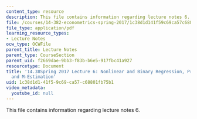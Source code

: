 ```yaml
---
content_type: resource
description: This file contains information regarding lecture notes 6.
file: /courses/14-382-econometrics-spring-2017/1c38d1d141f59c69ca57c68801fb75b1_MIT14_382S17_lec6.pdf
file_type: application/pdf
learning_resource_types:
- Lecture Notes
ocw_type: OCWFile
parent_title: Lecture Notes
parent_type: CourseSection
parent_uid: f2669dae-9bb3-f83b-b6e5-917fbc41a927
resourcetype: Document
title: '14.38Spring 2017 Lecture 6: Nonlinear and Binary Regression, Predictive Effects,
  and M-Estimation'
uid: 1c38d1d1-41f5-9c69-ca57-c68801fb75b1
video_metadata:
  youtube_id: null
---
```

This file contains information regarding lecture notes 6.

